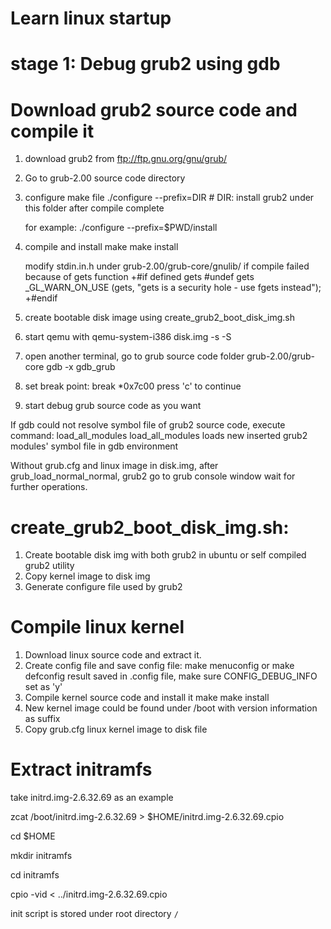 # Learn linux startup

# stage 1: Debug grub2 using gdb

# Download grub2 source code and compile it
1. download grub2 from ftp://ftp.gnu.org/gnu/grub/
2. Go to grub-2.00 source code directory
2. configure make file
    ./configure --prefix=DIR    # DIR: install grub2 under this folder after compile complete

    for example: 
    ./configure --prefix=$PWD/install
3. compile and install
    make
    make install
    
    modify stdin.in.h under grub-2.00/grub-core/gnulib/ if compile failed because of gets function
      +#if defined gets
       #undef gets
       _GL_WARN_ON_USE (gets, "gets is a security hole - use fgets instead");
      +#endif
4. create bootable disk image using create_grub2_boot_disk_img.sh
5. start qemu with qemu-system-i386 disk.img -s -S
6. open another terminal, go to grub source code folder grub-2.00/grub-core
   gdb -x gdb_grub
7. set break point:
       break *0x7c00
       press 'c' to continue
8. start debug grub source code as you want

If gdb could not resolve symbol file of grub2 source code, execute command: load_all_modules
load_all_modules loads new inserted grub2 modules' symbol file in gdb environment

Without grub.cfg and linux image in disk.img, after grub_load_normal_normal, grub2 go to grub console window wait for further operations.



# create_grub2_boot_disk_img.sh:
1. Create bootable disk img with both grub2 in ubuntu or self compiled grub2 utility
2. Copy kernel image to disk img
3. Generate configure file used by grub2

# Compile linux kernel
1. Download linux source code and extract it.
2. Create config file and save config file:
	make menuconfig
	or make defconfig
   result saved in .config file, make sure CONFIG_DEBUG_INFO set as 'y'
3. Compile kernel source code and install it
	make
	make install
4. New kernel image could be found under /boot with version information as suffix
5. Copy grub.cfg linux kernel image to disk file

# Extract initramfs

take initrd.img-2.6.32.69 as an example

zcat /boot/initrd.img-2.6.32.69 > $HOME/initrd.img-2.6.32.69.cpio

cd $HOME

mkdir initramfs

cd initramfs

cpio -vid < ../initrd.img-2.6.32.69.cpio

init script is stored under root directory `/`
